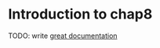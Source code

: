 # Introduction to chap8

TODO: write [great documentation](http://jacobian.org/writing/what-to-write/)
